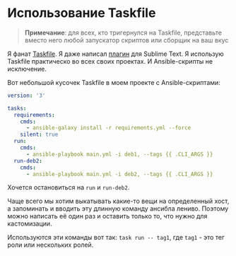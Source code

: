 # Использование Taskfile

> **Примечание**: для всех, кто тригернулся на Taskfile, представьте вместо него любой запускатор скриптов или сборщик на ваш вкус

Я фанат [Taskfile](https://taskfile.dev/).
Я даже написал [плагин](https://packagecontrol.io/packages/Taskfile) для Sublime Text.
Я использую Taskfile практическо во всех своих проектах. И Ansible-скрипты не исключение.

Вот небольшой кусочек Taskfile в моем проекте с Ansible-скриптами:

```yaml
version: '3'

tasks:
  requirements:
    cmds:
      - ansible-galaxy install -r requirements.yml --force
    silent: true
  run:
    cmds:
      - ansible-playbook main.yml -i deb1, --tags {{ .CLI_ARGS }}
  run-deb2:
    cmds:
      - ansible-playbook main.yml -i deb2, --tags {{ .CLI_ARGS }}
```

Хочется остановиться на `run` и `run-deb2`.

Чаще всего мы хотим выкатывать какие-то вещи на определенный хост, а запоминать и вводить эту длинную команду ансибла лениво. Поэтому можно написать её один раз и оставить только то, что нужно для кастомизации.

Используются эти команды вот так: `task run -- tag1`, где `tag1` - это тег роли или нескольких ролей.
